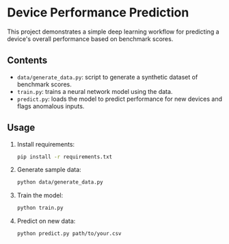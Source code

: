 # Device Performance Prediction

This project demonstrates a simple deep learning workflow for predicting a device's overall performance based on benchmark scores.

## Contents
- `data/generate_data.py`: script to generate a synthetic dataset of benchmark scores.
- `train.py`: trains a neural network model using the data.
- `predict.py`: loads the model to predict performance for new devices and flags anomalous inputs.

## Usage
1. Install requirements:
   ```bash
   pip install -r requirements.txt
   ```
2. Generate sample data:
   ```bash
   python data/generate_data.py
   ```
3. Train the model:
   ```bash
   python train.py
   ```
4. Predict on new data:
   ```bash
   python predict.py path/to/your.csv
   ```
